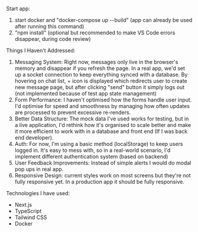 Start app:

1. start docker and "docker-compose up --build" (app can already be used after running this command)
2. "npm install" (optional but recommended to make VS Code errors disappear, during code review)

Things I Haven't Addressed:

1. Messaging System: Right now, messages only live in the browser's memory and disappear if you refresh the page. In a real app, we'd set up a socket connection to keep everything synced with a database. By hovering on chat list, + icon is displayed which redirects user to create new message page, but after clicking "send" button it simply logs out (not implemented because of test app state management)
2. Form Performance: I haven't optimised how the forms handle user input. I'd optimise for speed and smoothness by managing how often updates are processed to prevent excessive re-renders.
3. Better Data Structure: The mock data I've used works for testing, but in a live application, I'd rethink how it's organised to scale better and make it more efficient to work with in a database and front end (If I was back end developer).
4. Auth: For now, I'm using a basic method (localStorage) to keep users logged in. It's easy to mess with, so in a real-world scenario, I'd implement different authentication system (based on backend)
5. User Feedback Improvements: Instead of simple alerts I would do modal pop ups in real app.
6. Responsive Design: current styles work on most screens but they're not fully responsive yet. In a production app it should be fully responsive.

Technologies I have used:

* Next.js
* TypeScript
* Tailwind CSS
* Docker

